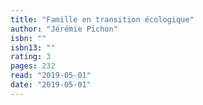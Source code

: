 ```yaml
---
title: "Famille en transition écologique"
author: "Jérémie Pichon"
isbn: ""
isbn13: ""
rating: 3
pages: 232
read: "2019-05-01"
date: "2019-05-01"
---
```


